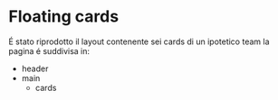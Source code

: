 # Floating cards

É stato riprodotto il layout contenente sei cards di un ipotetico team
la pagina é suddivisa in:

- header
- main
  - cards
